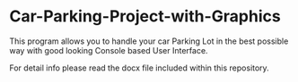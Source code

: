 # Car-Parking-Project-with-Graphics
This program allows you to handle your car Parking Lot in the best possible way with good looking Console based User Interface.


For detail info please read the docx file included within this repository.
